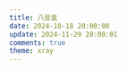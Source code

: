 ```yaml
---
title: 八音盒
date: 2024-10-18 20:00:00
update: 2024-11-29 20:00:01
comments: true
theme: xray
---
```


<div id="aplayer-oSEOhviA" class="aplayer aplayer-tag-marker meting-tag-marker" data-id="4895239160" data-server="netease" data-type="playlist" data-mode="random" data-autoplay="false" data-listmaxheight="500px" data-preload="auto" data-theme="#F5D7D7" data-volume="0.4" mutex="true"></div>
